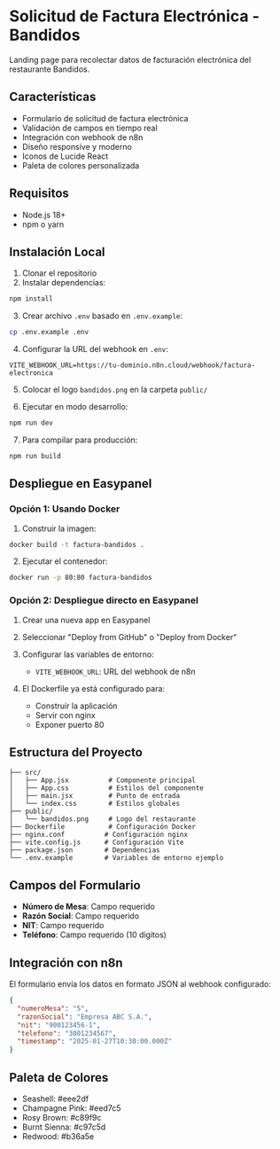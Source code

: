 # Solicitud de Factura Electrónica - Bandidos

Landing page para recolectar datos de facturación electrónica del restaurante Bandidos.

## Características

- Formulario de solicitud de factura electrónica
- Validación de campos en tiempo real
- Integración con webhook de n8n
- Diseño responsive y moderno
- Iconos de Lucide React
- Paleta de colores personalizada

## Requisitos

- Node.js 18+
- npm o yarn

## Instalación Local

1. Clonar el repositorio
2. Instalar dependencias:
```bash
npm install
```

3. Crear archivo `.env` basado en `.env.example`:
```bash
cp .env.example .env
```

4. Configurar la URL del webhook en `.env`:
```
VITE_WEBHOOK_URL=https://tu-dominio.n8n.cloud/webhook/factura-electronica
```

5. Colocar el logo `bandidos.png` en la carpeta `public/`

6. Ejecutar en modo desarrollo:
```bash
npm run dev
```

7. Para compilar para producción:
```bash
npm run build
```

## Despliegue en Easypanel

### Opción 1: Usando Docker

1. Construir la imagen:
```bash
docker build -t factura-bandidos .
```

2. Ejecutar el contenedor:
```bash
docker run -p 80:80 factura-bandidos
```

### Opción 2: Despliegue directo en Easypanel

1. Crear una nueva app en Easypanel
2. Seleccionar "Deploy from GitHub" o "Deploy from Docker"
3. Configurar las variables de entorno:
   - `VITE_WEBHOOK_URL`: URL del webhook de n8n

4. El Dockerfile ya está configurado para:
   - Construir la aplicación
   - Servir con nginx
   - Exponer puerto 80

## Estructura del Proyecto

```
├── src/
│   ├── App.jsx          # Componente principal
│   ├── App.css          # Estilos del componente
│   ├── main.jsx         # Punto de entrada
│   └── index.css        # Estilos globales
├── public/
│   └── bandidos.png     # Logo del restaurante
├── Dockerfile           # Configuración Docker
├── nginx.conf          # Configuración nginx
├── vite.config.js      # Configuración Vite
├── package.json        # Dependencias
└── .env.example        # Variables de entorno ejemplo
```

## Campos del Formulario

- **Número de Mesa**: Campo requerido
- **Razón Social**: Campo requerido
- **NIT**: Campo requerido
- **Teléfono**: Campo requerido (10 dígitos)

## Integración con n8n

El formulario envía los datos en formato JSON al webhook configurado:

```json
{
  "numeroMesa": "5",
  "razonSocial": "Empresa ABC S.A.",
  "nit": "900123456-1",
  "telefono": "3001234567",
  "timestamp": "2025-01-27T10:30:00.000Z"
}
```

## Paleta de Colores

- Seashell: #eee2df
- Champagne Pink: #eed7c5
- Rosy Brown: #c89f9c
- Burnt Sienna: #c97c5d
- Redwood: #b36a5e